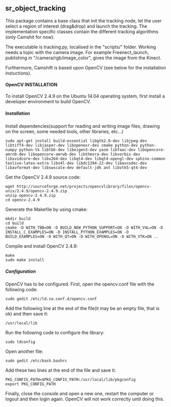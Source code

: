 ## sr_object_tracking

This package contains a base class that init the tracking node, let the user select a region of interest (drag&drop) and launch the tracking. The implementation specific classes contain the different tracking algorithms (only Camshit for now).

The executable is tracking.py, localised in the "scripts/" folder. Working needs a topic with the camera image. For example Freenect_launch, publishing in "/camera/rgb/image_color", gives the image from the Kinect.

Furthermore, Camshift is based upon OpenCV (see below for the installation instuctions).



#### OpenCV INSTALLATION 

To install OpenCV 2.4.9 on the Ubuntu 14.04 operating system, first install a developer environment to build OpenCV.

##### Installation

Install dependencies(support for reading and writing image files, drawing on the screen, some needed tools, other libraries, etc…)

```
sudo apt-get install build-essential libgtk2.0-dev libjpeg-dev libtiff4-dev libjasper-dev libopenexr-dev cmake python-dev python-numpy python-tk libtbb-dev libeigen3-dev yasm libfaac-dev libopencore-amrnb-dev libopencore-amrwb-dev libtheora-dev libvorbis-dev libxvidcore-dev libx264-dev libqt4-dev libqt4-opengl-dev sphinx-common texlive-latex-extra libv4l-dev libdc1394-22-dev libavcodec-dev libavformat-dev libswscale-dev default-jdk ant libvtk5-qt4-dev
```

Get the OpenCV 2.4.9 source code:

```
wget http://sourceforge.net/projects/opencvlibrary/files/opencv-unix/2.4.9/opencv-2.4.9.zip
unzip opencv-2.4.9.zip
cd opencv-2.4.9
```

Generate the Makefile by using cmake:

```
mkdir build
cd build
cmake -D WITH_TBB=ON -D BUILD_NEW_PYTHON_SUPPORT=ON -D WITH_V4L=ON -D INSTALL_C_EXAMPLES=ON -D INSTALL_PYTHON_EXAMPLES=ON -D BUILD_EXAMPLES=ON -D WITH_QT=ON -D WITH_OPENGL=ON -D WITH_VTK=ON ..
```

Compile and install OpenCV 2.4.9:

```
make
sudo make install
```


##### Configuration

OpenCV has to be configured. First, open the opencv.conf file with the following code:

`sudo gedit /etc/ld.so.conf.d/opencv.conf`

Add the following line at the end of the file(it may be an empty file, that is ok) and then save it:

`/usr/local/lib`

Run the following code to configure the library:

`sudo ldconfig`

Open another file:

`sudo gedit /etc/bash.bashrc`

Add these two lines at the end of the file and save it:

```
PKG_CONFIG_PATH=$PKG_CONFIG_PATH:/usr/local/lib/pkgconfig
export PKG_CONFIG_PATH
```

Finally, close the console and open a new one, restart the computer or logout and then login again. OpenCV will not work correctly until doing this.


